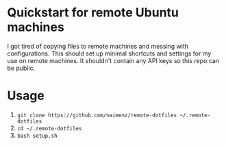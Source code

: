 # Quickstart for remote Ubuntu machines
I got tired of copying files to remote machines and messing with configurations.
This should set up minimal shortcuts and settings for my use on remote machines.
It shouldn't contain any API keys so this repo can be public.

# Usage
1. `git clone https://github.com/naimenz/remote-dotfiles ~/.remote-dotfiles`
2. `cd ~/.remote-dotfiles`
3. `bash setup.sh`